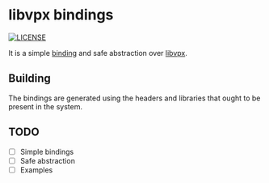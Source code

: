 # libvpx bindings

[![LICENSE](https://img.shields.io/badge/license-MIT-blue.svg)](LICENSE)

It is a simple [binding][1] and safe abstraction over [libvpx][2].

## Building

The bindings are generated using the headers and libraries that ought to be present in the system.

## TODO
- [ ] Simple bindings
- [ ] Safe abstraction
- [ ] Examples

[1]: https://github.com/servo/rust-bindgen
[2]: http://www.webmproject.org/code/
